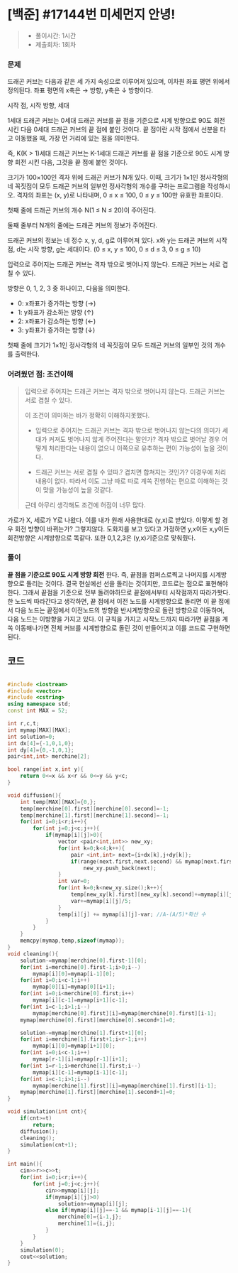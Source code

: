  # [백준] #17144번 미세먼지 안녕!

> [문제]: https://www.acmicpc.net/problem/17144
>
> - 풀이시간: 1시간
> - 제출회차: 1회차

### 문제 

드래곤 커브는 다음과 같은 세 가지 속성으로 이루어져 있으며, 이차원 좌표 평면 위에서 정의된다. 좌표 평면의 x축은 → 방향, y축은 ↓ 방향이다.

시작 점, 시작 방향, 세대

1세대 드래곤 커브는 0세대 드래곤 커브를 끝 점을 기준으로 시계 방향으로 90도 회전시킨 다음 0세대 드래곤 커브의 끝 점에 붙인 것이다. 끝 점이란 시작 점에서 선분을 타고 이동했을 때, 가장 먼 거리에 있는 점을 의미한다.

즉, K(K > 1)세대 드래곤 커브는 K-1세대 드래곤 커브를 끝 점을 기준으로 90도 시계 방향 회전 시킨 다음, 그것을 끝 점에 붙인 것이다.

크기가 100×100인 격자 위에 드래곤 커브가 N개 있다. 이때, 크기가 1×1인 정사각형의 네 꼭짓점이 모두 드래곤 커브의 일부인 정사각형의 개수를 구하는 프로그램을 작성하시오. 격자의 좌표는 (x, y)로 나타내며, 0 ≤ x ≤ 100, 0 ≤ y ≤ 100만 유효한 좌표이다.

첫째 줄에 드래곤 커브의 개수 N(1 ≤ N ≤ 20)이 주어진다.

둘째 줄부터 N개의 줄에는 드래곤 커브의 정보가 주어진다.

 드래곤 커브의 정보는 네 정수 x, y, d, g로 이루어져 있다. x와 y는 드래곤 커브의 시작 점, d는 시작 방향, g는 세대이다. (0 ≤ x, y ≤ 100, 0 ≤ d ≤ 3, 0 ≤ g ≤ 10)

입력으로 주어지는 드래곤 커브는 격자 밖으로 벗어나지 않는다. 드래곤 커브는 서로 겹칠 수 있다.

방향은 0, 1, 2, 3 중 하나이고, 다음을 의미한다.

- 0: x좌표가 증가하는 방향 (→)
- 1: y좌표가 감소하는 방향 (↑)
- 2: x좌표가 감소하는 방향 (←)
- 3: y좌표가 증가하는 방향 (↓)

첫째 줄에 크기가 1×1인 정사각형의 네 꼭짓점이 모두 드래곤 커브의 일부인 것의 개수를 출력한다.

### 어려웠던 점: 조건이해

>  입력으로 주어지는 드래곤 커브는 격자 밖으로 벗어나지 않는다. 드래곤 커브는 서로 겹칠 수 있다.
>
> 이 조건이 의미하는 바가 정확히 이해하지못했다.
>
> - 입력으로 주어지는 드래곤 커브는 격자 밖으로 벗어나지 않는다의 의미가 세대가 커져도 벗어나지 않게 주어진다는 말인가? 격자 밖으로 벗어날 경우 어떻게 처리한다는 내용이 없으니 이쪽으로 유추하는 편이 가능성이 높을 것이다.
>
> - 드래곤 커브는 서로 겹칠 수 있따.? 겹치면 합쳐지는 것인가? 이경우에 처리 내용이 없다. 따라서 이도 그냥 따로 따로 계쏙 진행하는 편으로 이해하는 것이 맞을 가능성이 높을 것같다.
>
> 근데 아무리 생각해도 조건에 허점이 너무 많다.



가로가 X, 세로가 Y로 나왔다. 이를 내가 원래 사용한대로 (y,x)로 받았다. 이렇게 할 경우 회전 방향이 바뀌는가? 그렇지않다. 도화지를 보고 있다고 가정하면 y,x이든 x,y이든 회전방향은 시계방향으로 똑같다. 또한 0,1,2,3은 (y,x)기준으로 맞춰줬다.



### 풀이

**끝 점을 기준으로 90도 시계 방향 회전** 한다. 즉, 끝점을 컴퍼스로찍고 나머지를 시계방향으로 돌리는 것이다. 결국 현실에선 선을 돌리는 것이지만, 코드로는 점으로 표현해야한다. 그래서 끝점을 기준으로 전부 돌려야하므로 끝점에서부터 시작점까지 따라가봣다. 한 노드씩 따라간다고 생각하면, 끝 점에서 이전 노드를 시계방향으로 돌리면 이 끝 점에서 다음 노드는 끝점에서 이전노드의 방향을 반시계방향으로 돌린 방향으로 이동하며, 다음 노드는 이방향을 가지고 있다. 이 규칙을 가지고 시작노드까지 따라가면 끝점을 계쏙 이동해나가면 전체 커브를 시계방향으로 돌린 것이 만들어지고 이를 코드로 구현하면 된다.



## 코드

``` c++

#include <iostream>
#include <vector>
#include <cstring>
using namespace std;
const int MAX = 52;

int r,c,t;
int mymap[MAX][MAX];
int solution=0;
int dx[4]={-1,0,1,0};
int dy[4]={0,-1,0,1};
pair<int,int> merchine[2];

bool range(int x,int y){
    return 0<=x && x<r && 0<=y && y<c;
}

void diffusion(){
    int temp[MAX][MAX]={0,};
    temp[merchine[0].first][merchine[0].second]=-1;
    temp[merchine[1].first][merchine[1].second]=-1;
    for(int i=0;i<r;i++){
        for(int j=0;j<c;j++){
            if(mymap[i][j]>0){
                vector <pair<int,int>> new_xy;
                for(int k=0;k<4;k++){
                    pair <int,int> next={i+dx[k],j+dy[k]};
                    if(range(next.first,next.second) && mymap[next.first][next.second]>=0)
                        new_xy.push_back(next);
                }
                int var=0;
                for(int k=0;k<new_xy.size();k++){
                    temp[new_xy[k].first][new_xy[k].second]+=mymap[i][j]/5;
                    var+=mymap[i][j]/5;
                }
                temp[i][j] += mymap[i][j]-var; //A-(A/5)*확산 수
            }
        }
    }
    memcpy(mymap,temp,sizeof(mymap));
}
void cleaning(){
    solution-=mymap[merchine[0].first-1][0];
    for(int i=merchine[0].first-1;i>0;i--)
        mymap[i][0]=mymap[i-1][0];
    for(int i=0;i<c-1;i++)
        mymap[0][i]=mymap[0][i+1];
    for(int i=0;i<merchine[0].first;i++)
        mymap[i][c-1]=mymap[i+1][c-1];
    for(int i=c-1;i>1;i--)
        mymap[merchine[0].first][i]=mymap[merchine[0].first][i-1];
    mymap[merchine[0].first][merchine[0].second+1]=0;

    solution-=mymap[merchine[1].first+1][0];
    for(int i=merchine[1].first+1;i<r-1;i++)
        mymap[i][0]=mymap[i+1][0];
    for(int i=0;i<c-1;i++)
        mymap[r-1][i]=mymap[r-1][i+1];
    for(int i=r-1;i>merchine[1].first;i--)
        mymap[i][c-1]=mymap[i-1][c-1];
    for(int i=c-1;i>1;i--)
        mymap[merchine[1].first][i]=mymap[merchine[1].first][i-1];
    mymap[merchine[1].first][merchine[1].second+1]=0;
}

void simulation(int cnt){
    if(cnt>=t)
        return;
    diffusion();
    cleaning();
    simulation(cnt+1);
}

int main(){
    cin>>r>>c>>t;
    for(int i=0;i<r;i++){
        for(int j=0;j<c;j++){
            cin>>mymap[i][j];
            if(mymap[i][j]>0)
                solution+=mymap[i][j];
            else if(mymap[i][j]==-1 && mymap[i-1][j]==-1){
                merchine[0]={i-1,j};
                merchine[1]={i,j};
            }
        }
    }
    simulation(0);
    cout<<solution;
}

```

